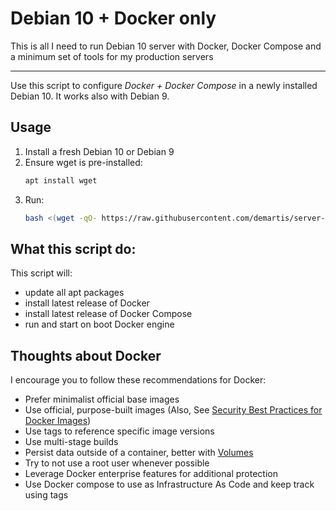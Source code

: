 Debian 10 + Docker only
=======================

This is all I need to run Debian 10 server with
Docker, Docker Compose and a minimum set of tools for my production servers

----
Use this script to configure *Docker + Docker Compose* in a newly installed Debian 10.
It works also with Debian 9.

   
## Usage
1. Install a fresh Debian 10 or Debian 9
2. Ensure wget is pre-installed:
    ```bash
    apt install wget 
    ```
3. Run:
    ```bash
    bash <(wget -qO- https://raw.githubusercontent.com/demartis/server-side-scripts/master/fresh-install/debian-docker/start-here.sh)
    ```

## What this script do:
This script will:
- update all apt packages
- install latest release of Docker
- install latest release of Docker Compose
- run and start on boot Docker engine


## Thoughts about Docker
I encourage you to follow these recommendations for Docker:
- Prefer minimalist official base images
- Use official, purpose-built images (Also, See [Security Best Practices for Docker Images](https://www.wintellect.com/security-best-practices-for-docker-images/?ref=hackernoon.com))
- Use tags to reference specific image versions
- Use multi-stage builds
- Persist data outside of a container, better with [Volumes](https://docs.docker.com/storage/volumes/)
- Try to not use a root user whenever possible
- Leverage Docker enterprise features for additional protection
- Use Docker compose to use as Infrastructure As Code and keep track using tags
